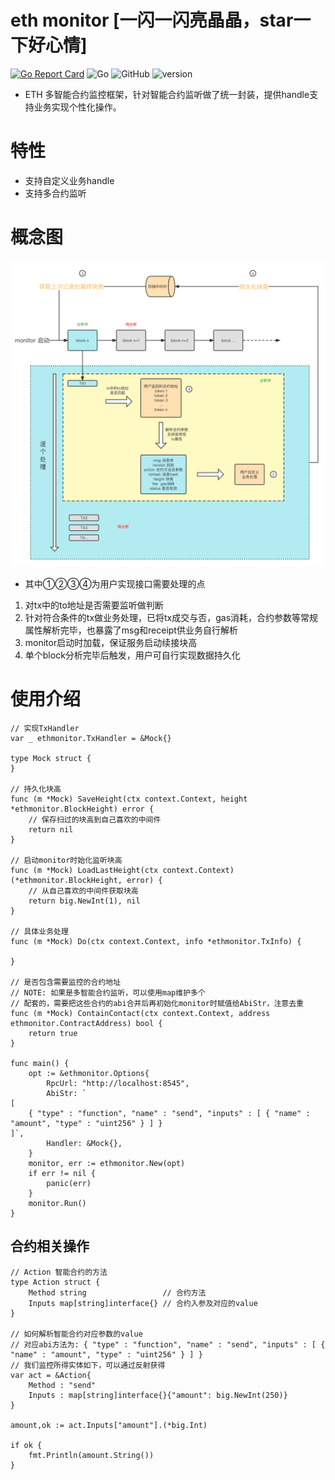 # eth monitor [一闪一闪亮晶晶，star一下好心情]
[![Go Report Card](https://goreportcard.com/badge/github.com/Rennbon/ethmonitor)](https://goreportcard.com/report/github.com/Rennbon/ethmonitor)
![Go](https://github.com/Rennbon/ethmonitor/workflows/Go/badge.svg)
![GitHub](https://img.shields.io/github/license/Rennbon/ethmonitor)
![version](https://img.shields.io/github/go-mod/go-version/Rennbon/ethmonitor)

- ETH 多智能合约监控框架，针对智能合约监听做了统一封装，提供handle支持业务实现个性化操作。

# 特性
- 支持自定义业务handle
- 支持多合约监听

# 概念图
<img src="./docs/flow.png" width="800px" >

- 其中①②③④为用户实现接口需要处理的点
1. 对tx中的to地址是否需要监听做判断
2. 针对符合条件的tx做业务处理，已将tx成交与否，gas消耗，合约参数等常规属性解析完毕，也暴露了msg和receipt供业务自行解析
3. monitor启动时加载，保证服务启动续接块高
4. 单个block分析完毕后触发，用户可自行实现数据持久化
# 使用介绍

```golang
// 实现TxHandler
var _ ethmonitor.TxHandler = &Mock{}

type Mock struct {
}

// 持久化块高
func (m *Mock) SaveHeight(ctx context.Context, height *ethmonitor.BlockHeight) error {
	// 保存扫过的块高到自己喜欢的中间件
	return nil
}

// 启动monitor时始化监听块高
func (m *Mock) LoadLastHeight(ctx context.Context) (*ethmonitor.BlockHeight, error) {
	// 从自己喜欢的中间件获取块高
	return big.NewInt(1), nil
}

// 具体业务处理
func (m *Mock) Do(ctx context.Context, info *ethmonitor.TxInfo) {
	
}

// 是否包含需要监控的合约地址
// NOTE: 如果是多智能合约监听，可以使用map维护多个
// 配套的，需要把这些合约的abi合并后再初始化monitor时赋值给AbiStr，注意去重
func (m *Mock) ContainContact(ctx context.Context, address ethmonitor.ContractAddress) bool {
	return true
}

func main() {
	opt := &ethmonitor.Options{
		RpcUrl: "http://localhost:8545",
		AbiStr: `
[
    { "type" : "function", "name" : "send", "inputs" : [ { "name" : "amount", "type" : "uint256" } ] }
]`,
		Handler: &Mock{},
	}
	monitor, err := ethmonitor.New(opt)
	if err != nil {
		panic(err)
	}
	monitor.Run()
}

```
## 合约相关操作
```golang
// Action 智能合约的方法
type Action struct {
	Method string                 // 合约方法
	Inputs map[string]interface{} // 合约入参及对应的value
}

// 如何解析智能合约对应参数的value
// 对应abi方法为: { "type" : "function", "name" : "send", "inputs" : [ { "name" : "amount", "type" : "uint256" } ] }
// 我们监控所得实体如下，可以通过反射获得
var act = &Action{
	Method : "send"
	Inputs : map[string]interface{}{"amount": big.NewInt(250)}
}

amount,ok := act.Inputs["amount"].(*big.Int)

if ok {
    fmt.Println(amount.String())
}
```

